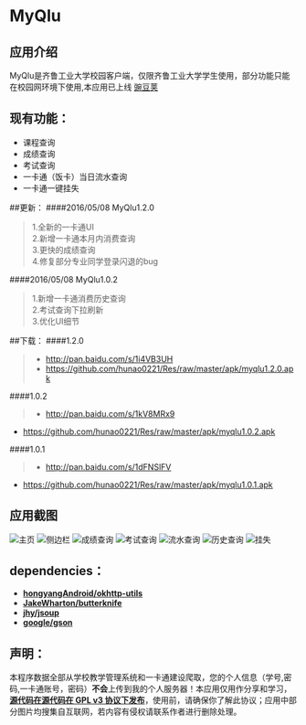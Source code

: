 # MyQlu
## 应用介绍
  MyQlu是齐鲁工业大学校园客户端，仅限齐鲁工业大学学生使用，部分功能只能在校园网环境下使用,本应用已上线 [豌豆荚](http://www.wandoujia.com/apps/com.hugo.myqlu)
## 现有功能：
- 课程查询
- 成绩查询
- 考试查询
- 一卡通（饭卡）当日流水查询
- 一卡通一键挂失

##更新：
####2016/05/08 MyQlu1.2.0
> 1.全新的一卡通UI  
> 2.新增一卡通本月内消费查询  
> 3.更快的成绩查询  
> 4.修复部分专业同学登录闪退的bug

####2016/05/08 MyQlu1.0.2
> 1.新增一卡通消费历史查询  
> 2.考试查询下拉刷新  
> 3.优化UI细节

##下载：
####1.2.0
> - http://pan.baidu.com/s/1i4VB3UH
> - <https://github.com/hunao0221/Res/raw/master/apk/myqlu1.2.0.apk>

####1.0.2
>- <http://pan.baidu.com/s/1kV8MRx9>
- <https://github.com/hunao0221/Res/raw/master/apk/myqlu1.0.2.apk>

####1.0.1
>- <http://pan.baidu.com/s/1dFNSlFV>
- <https://github.com/hunao0221/Res/raw/master/apk/myqlu1.0.1.apk>


## 应用截图
![主页](https://raw.githubusercontent.com/hunao0221/Res/master/photos/myqlu1.0.2/enframe_2016-05-08-10-52-04.png)
![侧边栏](https://raw.githubusercontent.com/hunao0221/Res/master/photos/myqlu1.0.2/enframe_2016-05-08-10-51-42.png)
![成绩查询](https://raw.githubusercontent.com/hunao0221/Res/master/photos/myqlu1.0.2/enframe_2016-05-08-10-47-22.png)
![考试查询](https://raw.githubusercontent.com/hunao0221/Res/master/photos/myqlu1.0.2/enframe_2016-05-08-10-57-09.png)
![流水查询](https://raw.githubusercontent.com/hunao0221/Res/master/photos/myqlu1.2.0/enframe_2016-05-12-14-12-38.png)
![历史查询](https://raw.githubusercontent.com/hunao0221/Res/master/photos/myqlu1.2.0/enframe_2016-05-12-14-12-54.png)
![挂失](https://raw.githubusercontent.com/hunao0221/Res/master/photos/myqlu1.0.2/enframe_2016-05-08-12-37-03.png)

## dependencies：
- [**hongyangAndroid/okhttp-utils**](https://github.com/hongyangAndroid/okhttp-utils)
- [**JakeWharton/butterknife**](https://github.com/JakeWharton/butterknife)
- [**jhy/jsoup**](https://github.com/jhy/jsoup)
- [**google/gson**](https://github.com/google/gson)

## 声明：
本程序数据全部从学校教学管理系统和一卡通建设爬取，您的个人信息（学号,密码,一卡通账号，密码）**不会**上传到我的个人服务器！本应用仅用作分享和学习，[**源代码在源代码在 GPL v3 协议下发布**](https://github.com/hunao0221/MyQlu/blob/master/LICENSE.txt)，使用前，请确保你了解此协议；应用中部分图片均搜集自互联网，若内容有侵权请联系作者进行删除处理。